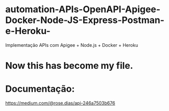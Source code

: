 # automation-APIs-OpenAPI-Apigee-Docker-Node-JS-Express-Postman-e-Heroku-
Implementação APIs com Apigee + Node.js + Docker + Heroku

# Now this has become my file.

# Documentação:

https://medium.com/@rose.dias/api-246a7503b676 
